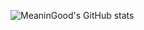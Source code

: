 ![MeaninGood's GitHub stats](https://github-readme-stats.vercel.app/api?username=MeaninGood&theme=dracula&show_icons=true)
